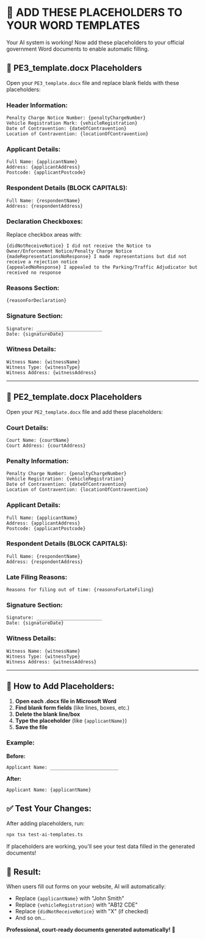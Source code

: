 # 🎯 **ADD THESE PLACEHOLDERS TO YOUR WORD TEMPLATES**

Your AI system is working! Now add these placeholders to your official government Word documents to enable automatic filling.

## 📝 **PE3_template.docx Placeholders**

Open your `PE3_template.docx` file and replace blank fields with these placeholders:

### **Header Information:**
```
Penalty Charge Notice Number: {penaltyChargeNumber}
Vehicle Registration Mark: {vehicleRegistration}
Date of Contravention: {dateOfContravention}
Location of Contravention: {locationOfContravention}
```

### **Applicant Details:**
```
Full Name: {applicantName}
Address: {applicantAddress}
Postcode: {applicantPostcode}
```

### **Respondent Details (BLOCK CAPITALS):**
```
Full Name: {respondentName}
Address: {respondentAddress}
```

### **Declaration Checkboxes:**
Replace checkbox areas with:
```
{didNotReceiveNotice} I did not receive the Notice to Owner/Enforcement Notice/Penalty Charge Notice
{madeRepresentationsNoResponse} I made representations but did not receive a rejection notice
{appealedNoResponse} I appealed to the Parking/Traffic Adjudicator but received no response
```

### **Reasons Section:**
```
{reasonForDeclaration}
```

### **Signature Section:**
```
Signature: ________________________
Date: {signatureDate}
```

### **Witness Details:**
```
Witness Name: {witnessName}
Witness Type: {witnessType}
Witness Address: {witnessAddress}
```

---

## 📝 **PE2_template.docx Placeholders**

Open your `PE2_template.docx` file and add these placeholders:

### **Court Details:**
```
Court Name: {courtName}
Court Address: {courtAddress}
```

### **Penalty Information:**
```
Penalty Charge Number: {penaltyChargeNumber}
Vehicle Registration: {vehicleRegistration}
Date of Contravention: {dateOfContravention}
Location of Contravention: {locationOfContravention}
```

### **Applicant Details:**
```
Full Name: {applicantName}
Address: {applicantAddress}
Postcode: {applicantPostcode}
```

### **Respondent Details (BLOCK CAPITALS):**
```
Full Name: {respondentName}
Address: {respondentAddress}
```

### **Late Filing Reasons:**
```
Reasons for filing out of time: {reasonsForLateFiling}
```

### **Signature Section:**
```
Signature: ________________________
Date: {signatureDate}
```

### **Witness Details:**
```
Witness Name: {witnessName}
Witness Type: {witnessType}
Witness Address: {witnessAddress}
```

---

## 🔧 **How to Add Placeholders:**

1. **Open each .docx file in Microsoft Word**
2. **Find blank form fields** (like lines, boxes, etc.)
3. **Delete the blank line/box**
4. **Type the placeholder** (like `{applicantName}`)
5. **Save the file**

### **Example:**

**Before:**
```
Applicant Name: _________________________
```

**After:**
```
Applicant Name: {applicantName}
```

## ✅ **Test Your Changes:**

After adding placeholders, run:
```bash
npx tsx test-ai-templates.ts
```

If placeholders are working, you'll see your test data filled in the generated documents!

## 🎯 **Result:**

When users fill out forms on your website, AI will automatically:
- Replace `{applicantName}` with "John Smith"
- Replace `{vehicleRegistration}` with "AB12 CDE"  
- Replace `{didNotReceiveNotice}` with "X" (if checked)
- And so on...

**Professional, court-ready documents generated automatically!** 🚀
